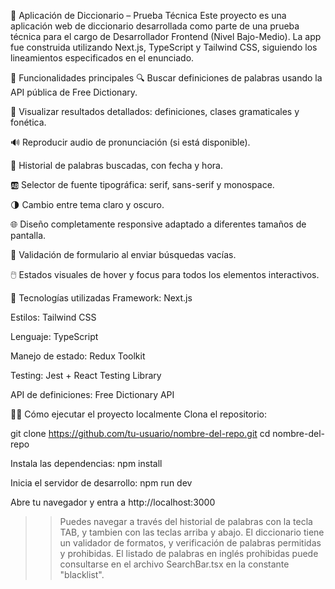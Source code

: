 📘 Aplicación de Diccionario – Prueba Técnica
Este proyecto es una aplicación web de diccionario desarrollada como parte de una prueba técnica para el cargo de Desarrollador Frontend (Nivel Bajo-Medio). La app fue construida utilizando Next.js, TypeScript y Tailwind CSS, siguiendo los lineamientos especificados en el enunciado.

🚀 Funcionalidades principales
🔍 Buscar definiciones de palabras usando la API pública de Free Dictionary.

💬 Visualizar resultados detallados: definiciones, clases gramaticales y fonética.

🔊 Reproducir audio de pronunciación (si está disponible).

🧠 Historial de palabras buscadas, con fecha y hora.

🆎 Selector de fuente tipográfica: serif, sans-serif y monospace.

🌗 Cambio entre tema claro y oscuro.

🌐 Diseño completamente responsive adaptado a diferentes tamaños de pantalla.

🧪 Validación de formulario al enviar búsquedas vacías.

🖱️ Estados visuales de hover y focus para todos los elementos interactivos.

> > > > > > > > > > > > > > > > > > > > > > > > > > > > > > > > > > > > > > > > > > > > > > > > > > > >

🧱 Tecnologías utilizadas
Framework: Next.js

Estilos: Tailwind CSS

Lenguaje: TypeScript

Manejo de estado: Redux Toolkit

Testing: Jest + React Testing Library

API de definiciones: Free Dictionary API

> > > > > > > > > > > > > > > > > > > > > > > > > > > > > > > > > > > > > > > > > > > > > > > > > > > >

🧑‍💻 Cómo ejecutar el proyecto localmente
Clona el repositorio:

git clone https://github.com/tu-usuario/nombre-del-repo.git
cd nombre-del-repo

Instala las dependencias:
npm install

Inicia el servidor de desarrollo:
npm run dev

Abre tu navegador y entra a http://localhost:3000

> > Puedes navegar a través del historial de palabras con la tecla TAB, y tambien con las teclas
> > arriba y abajo.
> > El diccionario tiene un validador de formatos, y verificación de palabras permitidas y prohibidas.
> > El listado de palabras en inglés prohibidas puede consultarse en el archivo SearchBar.tsx en la constante "blacklist".
